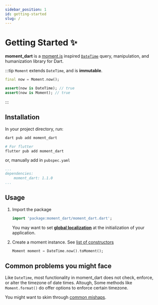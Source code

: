 ```yaml
---
sidebar_position: 1
id: getting-started
slug: /
---
```


# Getting Started ✨

**moment_dart** is a [moment.js](https://momentjs.com/) inspired
[`DateTime`](https://api.dart.dev/dart-core/DateTime-class.html) query,
manipulation, and humanization library for Dart.

:::tip
`Moment` extends `DateTime`, and is **immutable**.

```dart
final now = Moment.now();

assert(now is DateTime); // true
assert(now is Moment); // true
```

:::

## Installation

In your project directory, run:

```sh
dart pub add moment_dart

# For flutter
flutter pub add moment_dart
```

or, manually add in `pubspec.yaml`

```yaml title="pubspec.yaml"
...
dependencies:
    moment_dart: 1.1.0
...
```

## Usage

1. Import the package

    ```dart
    import 'package:moment_dart/moment_dart.dart';
    ```

    You may want to set [**global localization**](global-localization.md) at
    the initialization of your application.

2. Create a moment instance. See [list of constructors](https://pub.dev/documentation/moment_dart/latest/moment_dart/Moment-class.html#constructors)

    ```dart
    Moment moment = DateTime.now().toMoment();
    ```

## Common problems you might face

Like `DateTime`, most functionality in moment_dart does not check, enforce,
or alter the timezone of date times. Altough, Some methods like
`Moment.format()` do offer options to enforce certain timezone.

You might want to skim through [common mishaps](common-mishaps.md).
